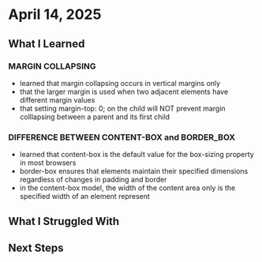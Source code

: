 # April 14, 2025

## What I Learned
### MARGIN COLLAPSING
- learned that margin collapsing occurs in vertical margins only
- that the larger margin is used when two adjacent elements have different margin values
- that setting margin-top: 0; on the child will NOT prevent margin colllapsing between a parent and its first child

### DIFFERENCE BETWEEN CONTENT-BOX and BORDER_BOX
- learned that content-box is the default value for the box-sizing property in most browsers
- border-box ensures that elements maintain their specified dimensions regardless of changes in padding and border
- in the content-box model, the width of the content area only is the specified width of an element represent


## What I Struggled With

## Next Steps
